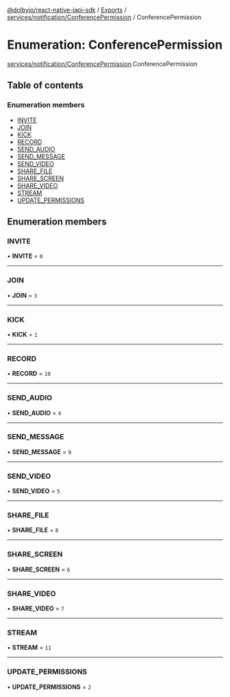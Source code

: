 [@dolbyio/react-native-iapi-sdk](../README.md) / [Exports](../modules.md) / [services/notification/ConferencePermission](../modules/services_notification_ConferencePermission.md) / ConferencePermission

# Enumeration: ConferencePermission

[services/notification/ConferencePermission](../modules/services_notification_ConferencePermission.md).ConferencePermission

## Table of contents

### Enumeration members

- [INVITE](services_notification_ConferencePermission.ConferencePermission.md#invite)
- [JOIN](services_notification_ConferencePermission.ConferencePermission.md#join)
- [KICK](services_notification_ConferencePermission.ConferencePermission.md#kick)
- [RECORD](services_notification_ConferencePermission.ConferencePermission.md#record)
- [SEND\_AUDIO](services_notification_ConferencePermission.ConferencePermission.md#send_audio)
- [SEND\_MESSAGE](services_notification_ConferencePermission.ConferencePermission.md#send_message)
- [SEND\_VIDEO](services_notification_ConferencePermission.ConferencePermission.md#send_video)
- [SHARE\_FILE](services_notification_ConferencePermission.ConferencePermission.md#share_file)
- [SHARE\_SCREEN](services_notification_ConferencePermission.ConferencePermission.md#share_screen)
- [SHARE\_VIDEO](services_notification_ConferencePermission.ConferencePermission.md#share_video)
- [STREAM](services_notification_ConferencePermission.ConferencePermission.md#stream)
- [UPDATE\_PERMISSIONS](services_notification_ConferencePermission.ConferencePermission.md#update_permissions)

## Enumeration members

### INVITE

• **INVITE** = `0`

___

### JOIN

• **JOIN** = `3`

___

### KICK

• **KICK** = `1`

___

### RECORD

• **RECORD** = `10`

___

### SEND\_AUDIO

• **SEND\_AUDIO** = `4`

___

### SEND\_MESSAGE

• **SEND\_MESSAGE** = `9`

___

### SEND\_VIDEO

• **SEND\_VIDEO** = `5`

___

### SHARE\_FILE

• **SHARE\_FILE** = `8`

___

### SHARE\_SCREEN

• **SHARE\_SCREEN** = `6`

___

### SHARE\_VIDEO

• **SHARE\_VIDEO** = `7`

___

### STREAM

• **STREAM** = `11`

___

### UPDATE\_PERMISSIONS

• **UPDATE\_PERMISSIONS** = `2`
